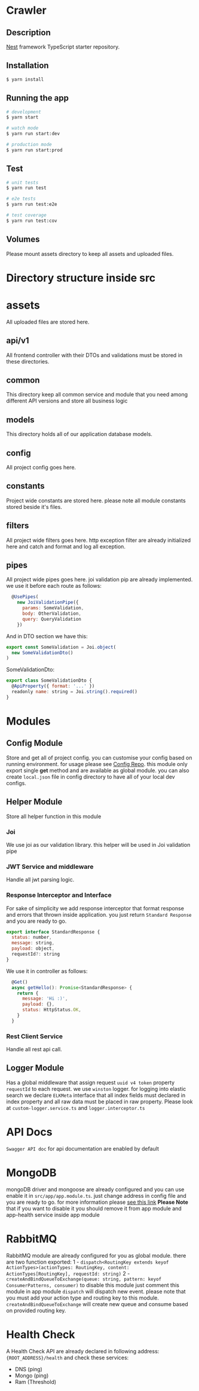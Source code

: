 # Crawler

## Description
[Nest](https://github.com/nestjs/nest) framework TypeScript starter repository.

## Installation

```bash
$ yarn install
```

## Running the app

```bash
# development
$ yarn start

# watch mode
$ yarn run start:dev

# production mode
$ yarn run start:prod
```

## Test

```bash
# unit tests
$ yarn run test

# e2e tests
$ yarn run test:e2e

# test coverage
$ yarn run test:cov
```

## Volumes
Please mount assets directory to keep all assets and uploaded files.

# Directory structure inside src
# assets
All uploaded files are stored here.

## api/v1
All frontend controller with their DTOs and validations must be stored in
these directories.

## common
This directory keep all common service and module that you need
among different API versions and store all business logic

## models
This directory holds all of our application database models.
## config
All project config goes here.

## constants
Project wide constants are stored here. please note all module constants stored beside it's files.

## filters
All project wide filters goes here. http exception filter are already initialized here and catch and format and log all
exception.

## pipes
All project wide pipes goes here. joi validation pip are already implemented. we use it before each route as follows:
```js
  @UsePipes(
    new JoiValidationPipe({
      params: SomeValidation,
      body: OtherValidation,
      query: QueryValidation
    })
```
And in DTO section we have this:

```js
export const SomeValidation = Joi.object(
  new SomeValidationDto()
)
```
SomeValidationDto:
```js
export class SomeValidationDto {
  @ApiProperty({ format: '...' })
  readonly name: string = Joi.string().required()
}
```

# Modules
## Config Module
Store and get all of project config. you can customise your config based on running environment.
for usage please see [Config Repo](https://www.npmjs.com/package/config).
this module only export single **get** method and are available as global module.
you can also create `local.json` file in config directory to have all of your local dev configs.

## Helper Module
Store all helper function in this module

### Joi
We use joi as our validation library. this helper will be used in Joi validation pipe

### JWT Service and middleware
Handle all jwt parsing logic.

### Response Interceptor and Interface
For sake of simplicity we add response interceptor that format response and errors that thrown inside application. you
just return `Standard Response` and you are ready to go.
```js
export interface StandardResponse {
  status: number,
  message: string,
  payload: object,
  requestId?: string
}
```
We use it in controller as follows:
```js
  @Get()
  async getHello(): Promise<StandardResponse> {
    return {
      message: 'Hi :)',
      payload: {},
      status: HttpStatus.OK,
    }
  }
```

### Rest Client Service
Handle all rest api call.

## Logger Module
Has a global middleware that assign request `uuid v4 token`  property `requestId` to each request.
we use `winston` logger. for logging into elastic search we declare `ELKMeta` interface that all
index fields must declared in index property and all raw data must be placed in raw property.
Please look at `custom-logger.service.ts` and `logger.interceptor.ts`


# API Docs
`Swagger API doc` for api documentation are enabled by default

# MongoDB
mongoDB driver and mongoose are already configured and you can use enable it
in `src/app/app.module.ts`. just change address in config file and you are ready to go. for more information please [see this link](https://docs.nestjs.com/techniques/mongodb)
**Please Note** that if you want to disable it you should remove it from app module and app-health service inside app module

# RabbitMQ
RabbitMQ module are already configured for you as global module. there are two function exported:
1 - `dispatch<RoutingKey extends keyof ActionTypes>(actionTypes: RoutingKey, content: ActionTypes[RoutingKey], requestId: string)`
2 - `createAndBindQueueToExchange(queue: string, pattern: keyof ConsumerPatterns, consumer)`
to disable this module just comment this module in app module
`dispatch` will dispatch new event. please note that you must add your action type and routing key to this module.
`createAndBindQueueToExchange` will create new queue and consume based on provided routing key.

 # Health Check
 A Health Check API are already declared in following address: `{ROOT_ADDRESS}/health` and check these services:

 - DNS (ping)
 - Mongo (ping)
 - Ram (Threshold)
